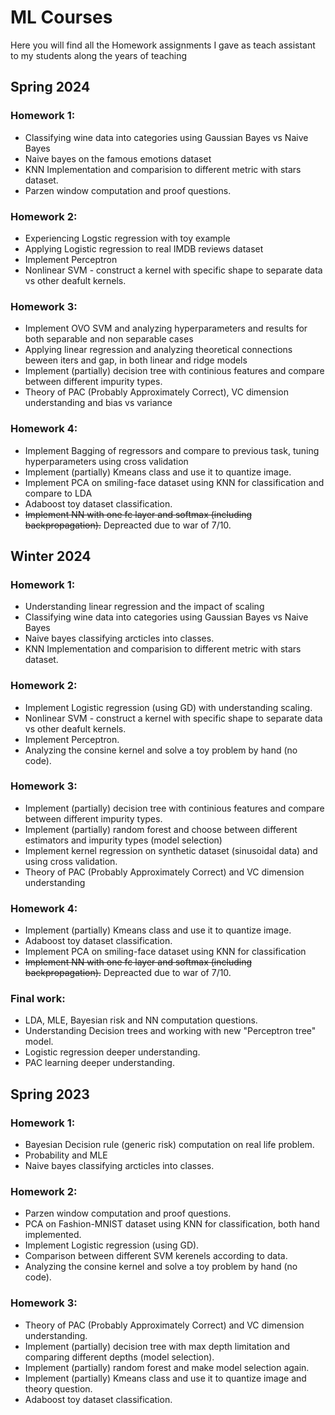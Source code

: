 # ML Courses
Here you will find all the Homework assignments I gave as teach assistant to my students along the years of teaching

## Spring 2024
### Homework 1:
- Classifying wine data into categories using Gaussian Bayes vs Naive Bayes
- Naive bayes on the famous emotions dataset
- KNN Implementation and comparision to different metric with stars dataset.
- Parzen window computation and proof questions.

### Homework 2:
- Experiencing Logstic regression with toy example
- Applying Logistic regression to real IMDB reviews dataset
- Implement Perceptron
- Nonlinear SVM - construct a kernel with specific shape to separate data vs other deafult kernels.

### Homework 3:
- Implement OVO SVM and analyzing hyperparameters and results for both separable and non separable cases
- Applying linear regression and analyzing theoretical connections beween iters and gap, in both linear and ridge models
- Implement (partially) decision tree with continious features and compare between different impurity types.
- Theory of PAC (Probably Approximately Correct), VC dimension understanding and bias vs variance

### Homework 4:
- Implement Bagging of regressors and compare to previous task, tuning hyperparameters using cross validation
- Implement (partially) Kmeans class and use it to quantize image.
- Implement PCA on smiling-face dataset using KNN for classification and compare to LDA
- Adaboost toy dataset classification.
- ~~Implement NN with one fc layer and softmax (including backpropagation).~~ Depreacted due to war of 7/10.


## Winter 2024
### Homework 1:
- Understanding linear regression and the impact of scaling
- Classifying wine data into categories using Gaussian Bayes vs Naive Bayes
- Naive bayes classifying arcticles into classes.
- KNN Implementation and comparision to different metric with stars dataset.

### Homework 2:
- Implement Logistic regression (using GD) with understanding scaling.
- Nonlinear SVM - construct a kernel with specific shape to separate data vs other deafult kernels.
- Implement Perceptron.
- Analyzing the consine kernel and solve a toy problem by hand (no code).

### Homework 3:
- Implement (partially) decision tree with continious features and compare between different impurity types.
- Implement (partially) random forest and choose between different estimators and impurity types (model selection)
- Implement kernel regression on synthetic dataset (sinusoidal data) and using cross validation.
- Theory of PAC (Probably Approximately Correct) and VC dimension understanding

### Homework 4:
- Implement (partially) Kmeans class and use it to quantize image.
- Adaboost toy dataset classification.
- Implement PCA on smiling-face dataset using KNN for classification
- ~~Implement NN with one fc layer and softmax (including backpropagation).~~ Depreacted due to war of 7/10.

### Final work:
- LDA, MLE, Bayesian risk and NN computation questions.
- Understanding Decision trees and working with new "Perceptron tree" model.
- Logistic regression deeper understanding.
- PAC learning deeper understanding.

## Spring 2023
### Homework 1:
- Bayesian Decision rule (generic risk) computation on real life problem.
- Probability and MLE
- Naive bayes classifying arcticles into classes.

### Homework 2:
- Parzen window computation and proof questions.
- PCA on Fashion-MNIST dataset using KNN for classification, both hand implemented.
- Implement Logistic regression (using GD).
- Comparison between different SVM kerenels according to data.
- Analyzing the consine kernel and solve a toy problem by hand (no code).

### Homework 3:
- Theory of PAC (Probably Approximately Correct) and VC dimension understanding.
- Implement (partially) decision tree with max depth limitation and comparing different depths (model selection).
- Implement (partially) random forest and make model selection again.
- Implement (partially) Kmeans class and use it to quantize image and theory question.
- Adaboost toy dataset classification.
